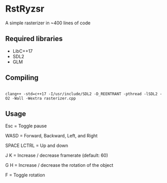 # RstRyzsr
A simple rasterizer in ~400 lines of code

## Required libraries
* LibC++17
* SDL2
* GLM

## Compiling
<code>
clang++ -std=c++17 -I/usr/include/SDL2 -D_REENTRANT -pthread -lSDL2 -O2 -Wall -Wextra rasterizer.cpp
</code>

## Usage
Esc = Toggle pause

WASD = Forward, Backward, Left, and Right

SPACE LCTRL = Up and down

J K = Increase / decrease framerate (default: 60)

G H = Increase / decrease the rotation of the object

F = Toggle rotation